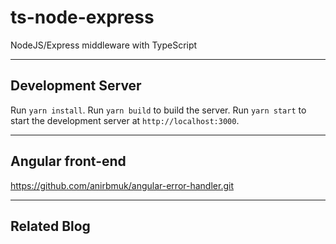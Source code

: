 # ts-node-express   
NodeJS/Express middleware with TypeScript  

- - - -

## Development Server
Run `yarn install`. Run `yarn build` to build the server. Run `yarn start` to start the development server at `http://localhost:3000`.  

- - - -

## Angular front-end
https://github.com/anirbmuk/angular-error-handler.git  

- - - -

## Related Blog

